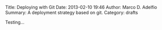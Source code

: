 Title: Deploying with Git
Date: 2013-02-10 19:46
Author: Marco D. Adelfio
Summary: A deployment strategy based on git.
Category: drafts

Testing...
